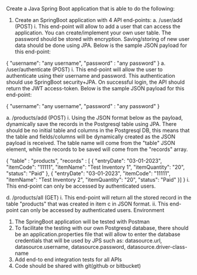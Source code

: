 Create a Java Spring Boot application that is able to do the following:
1. Create an SpringBoot application with 4 API end-points:
   a. /user/add (POST)
   i. This end-point will allow to add a user that can access the application. You
   can create/implement your own user table. The password should be stored
   with encryption. Saving/storing of new user data should be done using JPA.
   Below is the sample JSON payload for this end-point:

{
"username": "any username",
"password" : "any password"
}
a. /user/authenticate (POST)
i. This end-point will allow the user to authenticate using their username and
password. This authentication should use SpringBoot security+JPA. On successful
login, the API should return the JWT access-token. Below is the sample JSON
payload for this end-point:

{
"username": "any username",
"password" : "any password"
}

a. /products/add (POST)
i. Using the JSON format below as the payload, dynamically save the records in the
Postgresql table using JPA. There should be no initial table and columns in the Postgresql
DB, this means that the table and fields/columns will be dynamically created as the
JSON payload is received. The table name will come from the "table" JSON element,
while the records to be saved will come from the "records" array.

{
"table" : "products",
"records" : [
{
"entryDate": "03-01-2023",
"itemCode": "11111",
"itemName": "Test Inventory 1",
"itemQuantity": "20",
"status": "Paid"
},
{
"entryDate": "03-01-2023",
"itemCode": "11111",
"itemName": "Test Inventory 2",
"itemQuantity": "20",
"status": "Paid"
}] }
i. This end-point can only be accessed by authenticated users.

d. /products/all (GET)
i. This end-point will return all the stored record in the table "products" that was
created in item c in JSON format.
ii. This end-point can only be accessed by authenticated users.
Environment
1. The SpringBoot application will be tested with Postman
2. To facilitate the testing with our own Postgresql database, there should be an
   application.properties file that will allow to enter the database credentials that will be used
   by JPS such as:
   datasource.url, datasource.username, datasource.password, datasource.driver-class-name
3. Add end-to end integration tests for all APIs
4. Code should be shared with git(github or bitbucket)
